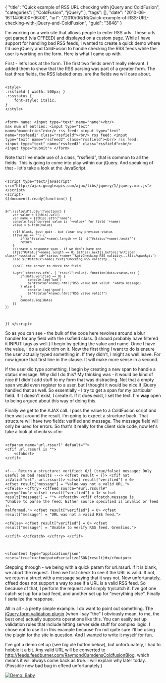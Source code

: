{
	"title": "Quick example of RSS URL checking with jQuery and ColdFusion",
	"categories": [
		"ColdFusion",
		"jQuery"
	],
	"tags": [],
	"date": "2010-06-16T14:06:00+06:00",
	"url": "/2010/06/16/Quick-example-of-RSS-URL-checking-with-jQuery-and-ColdFusion",
	"guid": "3848"
}

I'm working on a web site that allows people to enter RSS urls. These urls get parsed (via CFFEED) and displayed on a custom page. While I have support for handling bad RSS feeds, I wanted to create a quick demo where I'd use jQuery and ColdFusion to handle checking the RSS feeds while the user is working on the form. Here is what I came up with.
<!--more-->
<p/>

First - let's look at the form. The first two fields aren't really relevant. I added them to show that the RSS parsing was part of a greater form. The last three fields, the RSS labeled ones, are the fields we will care about.

<p/>

<code>
&lt;style&gt;
.rssfield { width: 500px; }
.rssstatus { 
	font-style: italic;
}
&lt;/style&gt;

&lt;form&gt;
name:  &lt;input type="text" name="name"&gt;&lt;br/&gt;
max num of entries:  &lt;input type="text" name="maxentries"&gt;&lt;br/&gt;
rss feed:  &lt;input type="text" name="rssfeed1" class="rssfield"&gt;&lt;br/&gt;
rss feed:  &lt;input type="text" name="rssfeed2" class="rssfield"&gt;&lt;br/&gt;
rss feed:  &lt;input type="text" name="rssfeed3" class="rssfield"&gt;&lt;br/&gt;
&lt;input type="submit"&gt;
&lt;/form&gt;
</code>

<p/>

Note that I've made use of a class, "rssfield", that is common to all the fields. This is going to come into play within our jQuery. And speaking of that - let's take a look at the JavaScript.

<p/>

<code>
&lt;script type="text/javascript" src="http://ajax.googleapis.com/ajax/libs/jquery/1/jquery.min.js"&gt;&lt;/script&gt;
&lt;script&gt;
$(document).ready(function() {

	$(".rssfield").blur(function() {
		var value = $(this).val()
		var name = $(this).attr("name")
		console.log('current value is '+value+' for field '+name)
		value = $.trim(value)

		//If blank, just quit - but clear any previous status		
		if(value == '') {
			if($("#status"+name).length == 1)  $("#status"+name).text("")
			return
		}
		//create a response span - if we don't have one
		if($("#status"+name).length == 0) $(this).next().before('&lt;span class="rssstatus" id="status'+name+'"&gt;Checking RSS validity...&lt;/span&gt;')
		else $("#status"+name).text("Checking RSS validity...")

		//call the server to check the field

		$.get('checkrss.cfm', { "rssurl":value}, function(data,status,eq) {
			if(data.verified == 0) {
				console.log('bad')
				$("#status"+name).html("RSS value not valid: "+data.message)
			} else {
				console.log('good')
				$("#status"+name).html("RSS value valid!")
			}
			console.log(data)
		})
	})
	
})
&lt;/script&gt;
</code>

<p/>

So as you can see - the bulk of the code here revolves around a blur handler for any field with the rssfield class. (I should probably have filtered it INPUT tags as well.) I begin by getting the value and name. Once I have the value, I do a quick trim on it. Now the first thing I want to do is ensure the user actually typed something in. If they didn't, I might as well leave. For now ignore that first line in the clause. It will make more sense in a second.

<p/>

If the user did type something, I begin by creating a new span to handle a status message. Why did I do this? My thinking was - it would be kind of nice if I didn't add stuff to my form that was distracting. Not that a empty span would even register to a user, but I thought it would be nice if jQuery handled that as well. So essentially - I try to get a span for my particular field. If it doesn't exist, I create it. If it does exist, I set the text. I'm <b>way</b> open to being argued about this way of doing this.

<p/>

Finally we get to the AJAX call. I pass the value to a ColdFusion script and then wait around the result. I'm going to expect a structure back. That structure will have two fields: verified and message. The message field will only be used for errors. So that's it really for the client side code, now let's take a look at checkrss.cfm:

<p/>

<code>
&lt;cfparam name="url.rssurl" default=""&gt;
&lt;cfif url.rssurl is ""&gt;
	&lt;cfabort&gt;
&lt;/cfif&gt;

&lt;!--- 
Return a structure:
 	verified: 0/1 (true/false)
	message: Only useful on bad results
---&gt;
&lt;cfset result = {}&gt;
&lt;cfif not isValid("url", url.rssurl)&gt;
	&lt;cfset result["verified"] = 0&gt;
	&lt;cfset result["message"] = "Value was not a valid URL."&gt;
&lt;cfelse&gt;
	&lt;cftry&gt;
		&lt;cffeed source="#url.rssurl#" query="foo"&gt;
		&lt;cfset result["verified"] = 1&gt;
		&lt;cfset result["message"] = ""&gt;
		&lt;cfcatch&gt;
			&lt;cfif cfcatch.message is "Unable to parse the feed: Either source specified is invalid or feed is malformed."&gt;
				&lt;cfset result["verified"] = 0&gt;
				&lt;cfset result["message"] = "URL was not a valid RSS feed."&gt;			
			&lt;cfelse&gt;
				&lt;cfset result["verified"] = 0&gt;
				&lt;cfset result["message"] = "Unable to verify RSS feed. Gremlins."&gt;			
			&lt;/cfif&gt;
		&lt;/cfcatch&gt;
	&lt;/cftry&gt;
&lt;/cfif&gt;

&lt;cfcontent type="application/json" reset="true"&gt;&lt;cfoutput&gt;#serializeJSON(result)#&lt;/cfoutput&gt;
</code>

<p/>

Stepping through - we being with a quick param for url.rssurl. If it is blank, we abort the request. Then we first check to see if the URL is valid. If not, we return a struct with a message saying that it was not. Now unfortunately, cffeed does not support a way to see if a URL is a valid RSS feed. So because of that, I perform the request and simply try/catch it. I've got one catch set up for a bad feed, and another set up for "everything else". Finally I serialize the response. 

<p/>

All in all - a pretty simple example. I do want to point out something. The <a href="http://docs.jquery.com/Plugins/Validation">jQuery form validation plugin</a> (when I say "the" I obviously mean, to me, the best one) actually supports operations like this. You can easily set up validation rules that include hitting server side stuff for complex logic. I chose not to use it in this example because I'm not quite sure I'll be using the plugin for the site in question. And I wanted to write it myself for fun. 

<p/>

I've got a demo set up (see big ole button below), but unfortunately, I had to hobble it a bit. Any valid URL will be converted to http://feeds.feedburner.com/RaymondCamdensColdfusionBlog, which means it will always come back as true. I will explain why later today. (Possible new bad bug in cffeed unfortunately.) 

<p/>

<a href="http://www.raymondcamden.com/demos/jun162010/test.cfm"><img src="http://www.coldfusionjedi.com/images/icon_128.png" title="Demo, Baby" border="0"></a>